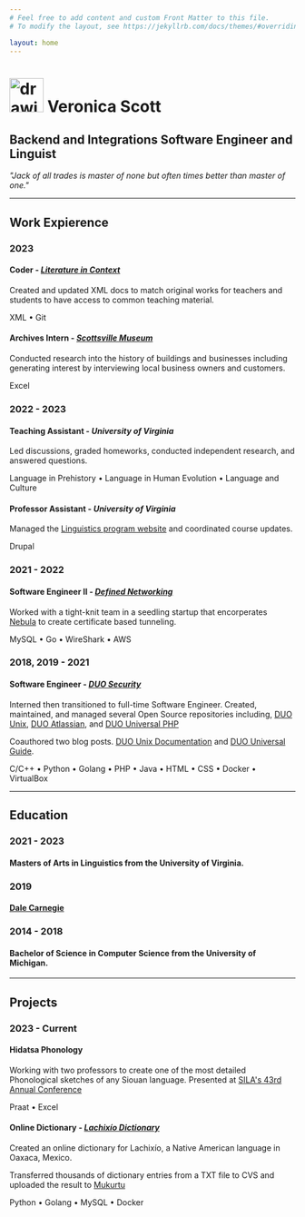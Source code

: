 ```yaml
---
# Feel free to add content and custom Front Matter to this file.
# To modify the layout, see https://jekyllrb.com/docs/themes/#overriding-theme-defaults

layout: home
---
```

# <img src="/assets/k.png" alt="drawing" width="60"/> **Veronica Scott**
## Backend and Integrations Software Engineer and Linguist

*"Jack of all trades is master of none but often times better than master of one."*

<div class="details">
<hr>
</div>

<div class="details">
<h2>Work Expierence</h2>
</div>

<div class="details">
<h3>2023</h3>
</div>

<div class="details">
<h4><b>Coder</b> - <em><a href="https://anthologydev.lib.virginia.edu">Literature in Context</a></em></h4>
<p>Created and updated XML docs to match original works for teachers and students to have access to common teaching material.</p>
<div class="skills">XML • Git</div>
</div>

<div class = "details"><h4><b>Archives Intern</b> - <em><a href="https://scottsvillemuseum.com">Scottsville Museum</a></em></h4>
<p>Conducted research into the history of buildings and businesses including generating interest by interviewing local business owners and customers.</p>
<div class="skills">Excel</div>
</div>

<div class="details">
<h3>2022 - 2023</h3>
</div>

<div class="details">
<h4><b>Teaching Assistant</b> - <em>University of Virginia</em></h4>
<p>Led discussions, graded homeworks, conducted independent research, and answered questions.</p>
<div class="skills">Language in Prehistory • Language in Human Evolution • Language and Culture</div></div>

<div class="details"><h4><b>Professor Assistant</b> - <em>University of Virginia</em></h4>
<p>Managed the <a href="https://linguistics.virginia.edu/">Linguistics program website</a> and coordinated course updates.</p>
<div class="skills">Drupal</div></div>

<div class="details">
<h3>2021 - 2022</h3>
</div>

<div class="details"><h4><b>Software Engineer II</b> - <em><a href="https://defined.net">Defined Networking</a></em></h4>
<p>Worked with a tight-knit team in a seedling startup that encorperates <a href="https://github.com/slackhq/nebula">Nebula</a> to create certificate based tunneling.</p>
<div class="skills">MySQL • Go • WireShark • AWS</div></div>

<div class="details">
<h3>2018, 2019 - 2021</h3>
</div>

<div class="details"><h4><b>Software Engineer</b> - <em><a href="https://duo.com">DUO Security</a></em></h4>
<p>Interned then transitioned to full-time Software Engineer. Created, maintained, and managed several Open Source repositories including, <a href="https://github.com/duosecurity/duo_unix">DUO Unix</a>, <a href="https://github.com/duosecurity/duo_universal_atlassian">DUO Atlassian</a>, and <a href="https://github.com/duosecurity/duo_universal_php">DUO Universal PHP</a></p>
<p>Coauthored two blog posts. <a href="https://duo.com/blog/what-duo-unix-administrators-need-to-know-about-pluggable-authentication-modules">DUO Unix Documentation</a> and <a href="https://duo.com/blog/adopting-oidc-standard-for-mfa">DUO Universal Guide</a>.</p>
<div class="skills">C/C++ • Python • Golang • PHP • Java • HTML • CSS • Docker • VirtualBox</div></div>

<div class="details">
<hr>
</div>

<div class="details">
<h2>Education</h2>
</div>

<div class="details">
<h3>2021 - 2023</h3>
</div>
<div class="details"><h4>
Masters of Arts in Linguistics from the University of Virginia.
</h4></div>

<div class="details">
<h3>2019</h3>
</div>
<div class="details">
<h4><a href="https://www.dalecarnegie.com">Dale Carnegie</a></h4>
</div>

<div class="details">
<h3>2014 - 2018</h3>
</div>
<div class="details"><h4>
Bachelor of Science in Computer Science from the University of Michigan.
</h4></div>

<div class="details"><hr></div>

<div class="details">
<h2>Projects</h2>
</div>

<div class="details">
<h3>2023 - Current</h3>
</div>

<div class="details">
<h4><b>Hidatsa Phonology</b></h4>
<p>Working with two professors to create one of the most detailed Phonological sketches of any Siouan language.
Presented at <a href="https://www.siouan.org/sclc42-43">SILA's 43rd Annual Conference</a></p>
<div class="skills">Praat • Excel</div></div>

<div class="details">
<h4><b>Online Dictionary</b> - <em><a href="http://colabling.org/mukurtu/">Lachixío Dictionary</a></em></h4>
<p>Created an online dictionary for Lachixío, a Native American language in Oaxaca, Mexico.</p>
<p>Transferred thousands of dictionary entries from a TXT file to CVS and uploaded the result to <a href="https://mukurtu.org/">Mukurtu</a></p>
<div class="skills">Python • Golang • MySQL • Docker</div></div>

